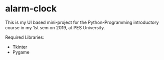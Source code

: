# alarm-clock
This is my UI based mini-project for the Python-Programming introductory course in my 1st sem on 2019, at PES University.

Required Libraries:
+ Tkinter
+ Pygame